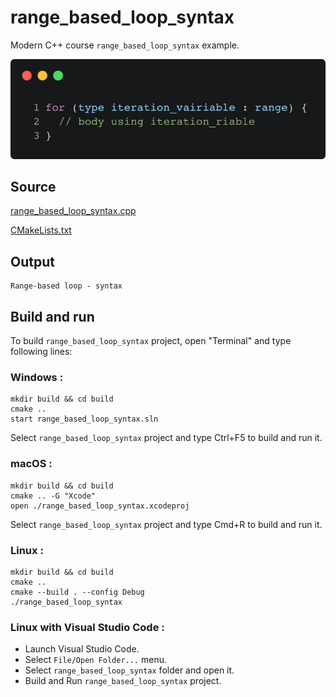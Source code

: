 # range_based_loop_syntax

Modern C++ course `range_based_loop_syntax` example.

![range_based_loop_syntax](../../../../docs/pictures/language_basics/range_based_loop_syntax.png)

## Source

[range_based_loop_syntax.cpp](range_based_loop_syntax.cpp)

[CMakeLists.txt](CMakeLists.txt)

## Output

```
Range-based loop - syntax
```

## Build and run

To build `range_based_loop_syntax` project, open "Terminal" and type following lines:

### Windows :

``` shell
mkdir build && cd build
cmake .. 
start range_based_loop_syntax.sln
```

Select `range_based_loop_syntax` project and type Ctrl+F5 to build and run it.

### macOS :

``` shell
mkdir build && cd build
cmake .. -G "Xcode"
open ./range_based_loop_syntax.xcodeproj
```

Select `range_based_loop_syntax` project and type Cmd+R to build and run it.

### Linux :

``` shell
mkdir build && cd build
cmake .. 
cmake --build . --config Debug
./range_based_loop_syntax
```

### Linux with Visual Studio Code :

* Launch Visual Studio Code.
* Select `File/Open Folder...` menu.
* Select `range_based_loop_syntax` folder and open it.
* Build and Run `range_based_loop_syntax` project.

